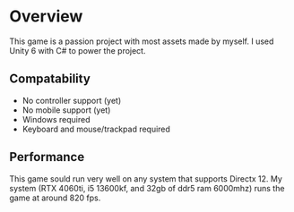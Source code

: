 # Overview 

This game is a passion project with most assets made by myself. I used Unity 6 with C# to power the project. 

## Compatability

* No controller support (yet)
* No mobile support (yet)
* Windows required
* Keyboard and mouse/trackpad required 

## Performance

This game sould run very well on any system that supports Directx 12. My system (RTX 4060ti, i5 13600kf, and 32gb of ddr5 ram 6000mhz) runs the game at around 820 fps.
